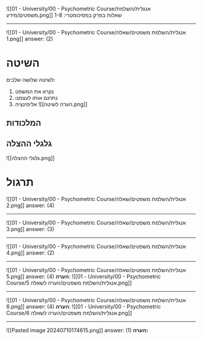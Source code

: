 ![[01 - University/00 - Psychometric Course/אנגלית/השלמת משפטים/מידע.png]]
שאלות בפרק בפסיכומטרי: 1-8
***
![[01 - University/00 - Psychometric Course/אנגלית/השלמת משפטים/שאלה 1.png]]
answer: (2)
# השיטה
לשיטה שלושה שלבים:
1. נקרא את המשפט
2. נתרגם אותו לעצמנו
3. אלימינציה
![[הערה לשיטה.png]]

## המלכודות

## גלגלי ההצלה
![[גלגלי ההצלה.png]]
# תרגול
![[01 - University/00 - Psychometric Course/אנגלית/השלמת משפטים/שאלה 2.png]]
answer: (4)
***
![[01 - University/00 - Psychometric Course/אנגלית/השלמת משפטים/שאלה 3.png]]
answer: (3)
***
![[01 - University/00 - Psychometric Course/אנגלית/השלמת משפטים/שאלה 4.png]]
answer: (2)
***
![[01 - University/00 - Psychometric Course/אנגלית/השלמת משפטים/שאלה 5.png]]
answer: (4)
**הערה**:
![[01 - University/00 - Psychometric Course/אנגלית/השלמת משפטים/הערה לשאלה 5.png]]
***
![[01 - University/00 - Psychometric Course/אנגלית/השלמת משפטים/שאלה 6.png]]
answer: (4)
**הערה**:
![[01 - University/00 - Psychometric Course/אנגלית/השלמת משפטים/הערה לשאלה 6.png]]
***
![[Pasted image 20240710174615.png]]
answer: (1)
**הערה:**
